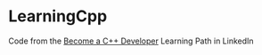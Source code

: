 # LearningCpp
Code from the [Become a C++ Developer](https://www.linkedin.com/learning/paths/become-a-c-plus-plus-developer) Learning Path in LinkedIn
